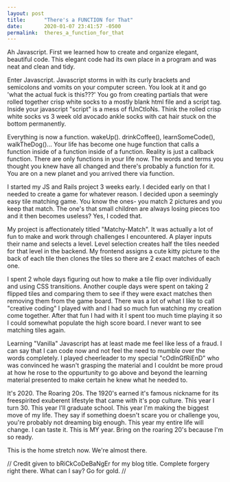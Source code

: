 ```yaml
---
layout: post
title:      "There's a FUNCTION for That"
date:       2020-01-07 23:41:57 -0500
permalink:  theres_a_function_for_that
---
```



Ah Javascript. First we learned how to create and organize elegant, beautiful code. This elegant code had its own place in a program and was neat and clean and tidy. 

Enter Javascript. Javascript storms in with its curly brackets and semicolons and vomits on your computer screen. You look at it and go 'what the actual fuck is this???' You go from creating partials that were rolled together crisp white socks to a mostly blank html file and a script tag. Inside your javascript "script" is a mess of fUnCtIoNs. Think the rolled crisp white socks vs 3 week old avocado ankle socks with cat hair stuck on the bottom permanently. 

Everything is now a function. wakeUp(). drinkCoffee(), learnSomeCode(), walkTheDog()... Your life has become one huge function that calls a function inside of a function inside of a function. Reality is just a callback function. There are only functions in your life now. The words and terms you thought you knew have all changed and there's probably a function for it. You are on a new planet and you arrived there via function. 

I started my JS and Rails project 3 weeks early. I decided early on that I needed to create a game for whatever reason. I decided upon a seemingly easy tile matching game. You know the ones- you match 2 pictures and you keep that match. The one's that small children are always losing pieces too and it then becomes useless? Yes, I coded that. 

My project is affectionately titled "Matchy-Match". It was actually a lot of fun to make and work through challenges I encountered. A player inputs their name and selects a level. Level selection creates half the tiles needed for that level in the backend. My frontend assigns a cute kitty picture to the back of each tile then clones the tiles so there are 2 exact matches of each one. 

I spent 2 whole days figuring out how to make a tile flip over individually and using CSS transitions. Another couple days were spent on taking 2 flipped tiles and comparing them to see if they were exact matches then removing them from the game board. There was a lot of what I like to call "creative coding" I played with and I had so much fun watching my creation come together. After that fun I had with it I spent too much time playing it so I could somewhat populate the high score board. I never want to see matching tiles again. 

Learning "Vanilla" Javascript has at least made me feel like less of a fraud. I can say that I can code now and not feel the need to mumble over the words completely. I played cheerleader to my special "cOdInGfRiEnD" who was convinced he wasn't grasping the material and I couldnt be more proud at how he rose to the oppurtunity to go above and beyond the learning material presented to make certain he knew what he needed to.  

It's 2020. The Roaring 20s. The 1920's earned it's famous nickname for its freespirited exuberent lifestyle that came with it's pop culture. This year I turn 30. This year I'll graduate school. This year I'm making the biggest move of my life. They say if something doesn't scare you or challenge you, you're probably not dreaming big enough. This year my entire life will change. I can taste it. This is MY year. Bring on the roaring 20's because I'm so ready.

This is the home stretch now. We're almost there. 

// Credit given to bRiCkCoDeBaNgEr for my blog title. Complete forgery right there. What can I say? Go for gold. //


